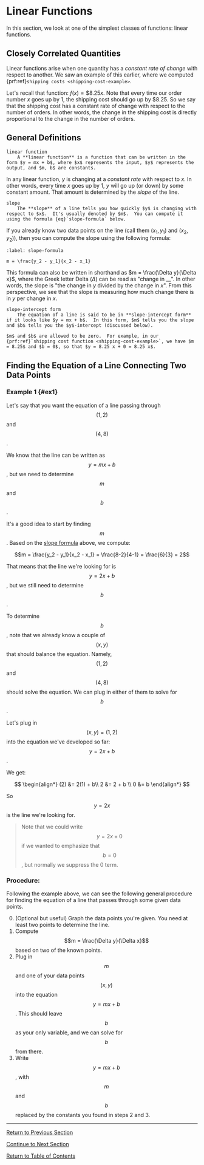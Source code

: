 # Linear Functions

In this section, we look at one of the simplest classes of functions: linear functions.

## Closely Correlated Quantities

Linear functions arise when one quantity has a *constant rate of change* with respect to another.  We saw an example of this earlier, where we computed {prf:ref}`shipping costs <shipping-cost-example>`.

Let's recall that function: $f(x) = \$8.25 x$.  Note that every time our order number $x$ goes up by 1, the shipping cost should go up by \$8.25.  So we say that the shipping cost has a constant rate of change with respect to the number of orders.  In other words, the change in the shipping cost is directly proportional to the change in the number of orders.

## General Definitions

```{glossary}
linear function
    A **linear function** is a function that can be written in the form $y = mx + b$, where $x$ represents the input, $y$ represents the output, and $m, b$ are constants.
```

In any linear function, $y$ is changing at a *constant rate* with respect to $x$.  In other words, every time $x$ goes up by 1, $y$ will go up (or down) by some constant amount.  That amount is determined by the *slope* of the line.  

```{glossary}
slope
    The **slope** of a line tells you how quickly $y$ is changing with respect to $x$.  It's usually denoted by $m$.  You can compute it using the formula {eq}`slope-formula` below.
```

If you already know two data points on the line (call them $(x_1, y_1)$ and $(x_2, y_2)$), then you can compute the slope using the following formula:

```{math}
:label: slope-formula

m = \frac{y_2 - y_1}{x_2 - x_1}
```

This formula can also be written in shorthand as $m = \frac{\Delta y}{\Delta x}$, where the Greek letter Delta ($\Delta$) can be read as "change in __". In other words, the slope is "the change in $y$ divided by the change in $x$".  From this perspective, we see that the slope is measuring how much change there is in $y$ per change in $x$.

```{glossary}
slope-intercept form
    The equation of a line is said to be in **slope-intercept form** if it looks like $y = mx + b$.  In this form, $m$ tells you the slope and $b$ tells you the $y$-intercept (discussed below).
```

```{warning}
$m$ and $b$ are allowed to be zero.  For example, in our {prf:ref}`shipping cost function <shipping-cost-example>`, we have $m = 8.25$ and $b = 0$, so that $y = 8.25 x + 0 = 8.25 x$.
```

## Finding the Equation of a Line Connecting Two Data Points

### Example 1 {#ex1}
Let's say that you want the equation of a line passing through $$(1, 2)$$ and $$(4, 8)$$.

We know that the line can be written as $$y = mx + b$$, but we need to determine $$m$$ and $$b$$.

It's a good idea to start by finding $$m$$.  Based on the <a href="#slope">slope formula</a> above, we compute:

$$m = \frac{y_2 - y_1}{x_2 - x_1} = \frac{8-2}{4-1} = \frac{6}{3} = 2$$

That means that the line we're looking for is $$y = 2x + b$$, but we still need to determine $$b$$.

To determine $$b$$, note that we already know a couple of $$(x, y)$$ that should balance the equation.  Namely, $$(1, 2)$$ and $$(4, 8)$$ should solve the equation.  We can plug in either of them to solve for $$b$$.

Let's plug in $$(x, y) = (1, 2)$$ into the equation we've developed so far: $$y = 2x + b$$.

We get:

$$
\begin{align*}
(2) &= 2(1) + b\\
2 &= 2 + b \\
0 &= b
\end{align*}
$$

So $$y = 2x$$ is the line we're looking for.  

> Note that we could write $$y = 2x + 0$$ if we wanted to emphasize that $$b = 0$$, but normally we suppress the 0 term.

### Procedure:
Following the example above, we can see the following general procedure for finding the equation of a line that passes through some given data points.

0. (Optional but useful) Graph the data points you're given.  You need at least two points to determine the line.
1. Compute $$m = \frac{\Delta y}{\Delta x}$$ based on two of the known points.
2. Plug in $$m$$ and one of your data points $$(x, y)$$ into the equation $$y = mx + b$$.  This should leave $$b$$ as your only variable, and we can solve for $$b$$ from there.
3. Write $$y = mx + b$$, with $$m$$ and $$b$$ replaced by the constants you found in steps 2 and 3.

---

[Return to Previous Section](1-1-c-graphs-of-functions.html)

[Continue to Next Section](1-3-quadratic-functions.html)

[Return to Table of Contents](index.html)